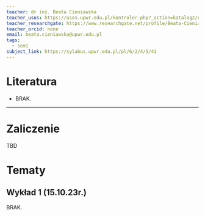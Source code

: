 ```yaml
---
teacher: dr inż. Beata Cieniawska
teacher_usos: https://usos.upwr.edu.pl/kontroler.php?_action=katalog2/osoby/pokazOsobe&os_id=17355
teacher_researchgate: https://www.researchgate.net/profile/Beata-Cieniawska
teacher_orcid: none
email: beata.cieniawska@upwr.edu.pl
tags:
  - sem1
subject_link: https://sylabus.upwr.edu.pl/pl/6/2/4/5/41
---
```

# Literatura
- BRAK.
---
# Zaliczenie
TBD
# Tematy

## Wykład 1 (15.10.23r.)
BRAK.